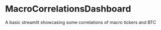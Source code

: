 # MacroCorrelationsDashboard
A basic streamlit showcasing some correlations of macro tickers and BTC
